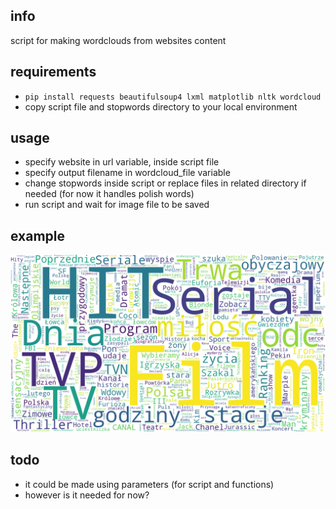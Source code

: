 ## info

script for making wordclouds from websites content

## requirements

 - `pip install requests beautifulsoup4 lxml matplotlib nltk wordcloud`
 - copy script file and stopwords directory to your local environment
 
## usage

 - specify website in url variable, inside script file
 - specify output filename in wordcloud_file variable
 - change stopwords inside script or replace files in related directory if needed (for now it handles polish words)
 - run script and wait for image file to be saved

## example

![image](wordcloud.png)

## todo

 - it could be made using parameters (for script and functions)
 - however is it needed for now?
